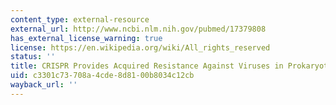 ```yaml
---
content_type: external-resource
external_url: http://www.ncbi.nlm.nih.gov/pubmed/17379808
has_external_license_warning: true
license: https://en.wikipedia.org/wiki/All_rights_reserved
status: ''
title: CRISPR Provides Acquired Resistance Against Viruses in Prokaryotes
uid: c3301c73-708a-4cde-8d81-00b8034c12cb
wayback_url: ''
---
```

